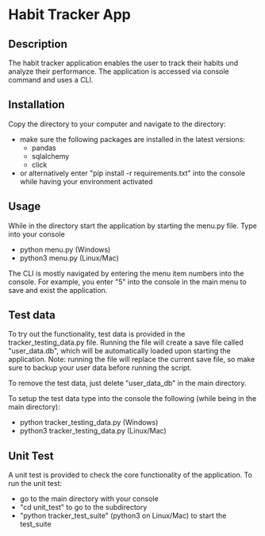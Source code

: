 # Habit Tracker App

## Description
The habit tracker application enables the user to track their habits und analyze their performance. The application is accessed via console command and uses a CLI.

## Installation
Copy the directory to your computer and navigate to the directory:

* make sure the following packages are installed in the latest versions:
  * pandas
  * sqlalchemy
  * click
* or alternatively enter "pip install -r requirements.txt" into the console while having your environment activated

## Usage
While in the directory start the application by starting the menu.py file. Type into your console
* python menu.py (Windows)
* python3 menu.py (Linux/Mac)

The CLI is mostly navigated by entering the menu item numbers into the console. For example, you enter "5" into the console in the main menu to save and exist the application.

## Test data
To try out the functionality, test data is provided in the tracker_testing_data.py file. Running the file will create
a save file called "user_data.db", which will be automatically loaded upon starting the application. Note: running the file will replace the
current save file, so make sure to backup your user data before running the script.

To remove the test data, just delete "user_data_db" in the main directory.

To setup the test data type into the console the following (while being in the main directory):
* python tracker_testing_data.py (Windows)
* python3 tracker_testing_data.py (Linux/Mac)

## Unit Test
A unit test is provided to check the core functionality of the application. To run the unit test:
* go to the main directory with your console
* "cd unit_test" to go to the subdirectory
* "python tracker_test_suite" (python3 on Linux/Mac) to start the test_suite



